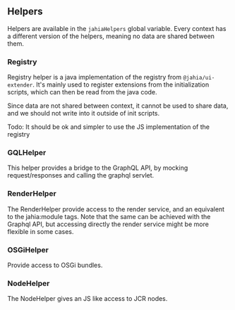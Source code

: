 ## Helpers

Helpers are available in the `jahiaHelpers` global variable. Every context has a different version of the helpers, 
meaning no data are shared between them.

### Registry

Registry helper is a java implementation of the registry from `@jahia/ui-extender`. It's mainly used to register extensions from the initialization scripts,
which can then be read from the java code. 

Since data are not shared between context, it cannot be used to share data, and we should not write into it outside of init scripts.

Todo: It should be ok and simpler to use the JS implementation of the registry

### GQLHelper

This helper provides a bridge to the GraphQL API, by mocking request/responses and calling the graphql servlet.

### RenderHelper

The RenderHelper provide access to the render service, and an equivalent to the jahia:module tags. 
Note that the same can be achieved with the Graphql API, but accessing directly the render service might be more flexible in some cases.

### OSGiHelper

Provide access to OSGi bundles.

### NodeHelper

The NodeHelper gives an JS like access to JCR nodes.
